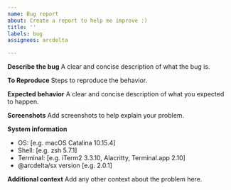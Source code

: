 ```yaml
---
name: Bug report
about: Create a report to help me improve :)
title: ''
labels: bug
assignees: arcdelta

---
```


**Describe the bug**
A clear and concise description of what the bug is.

**To Reproduce**
Steps to reproduce the behavior.

**Expected behavior**
A clear and concise description of what you expected to happen.

**Screenshots**
Add screenshots to help explain your problem.

**System information**
 - OS: [e.g. macOS Catalina 10.15.4]
 - Shell: [e.g. zsh 5.7.1]
 - Terminal: [e.g. iTerm2 3.3.10, Alacritty, Terminal.app 2.10]
 - @arcdelta/sx version [e.g. 2.0.1]

**Additional context**
Add any other context about the problem here.
